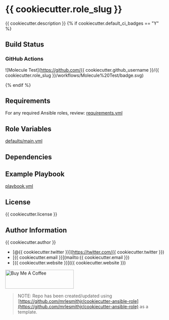 # {{ cookiecutter.role_slug }}

{{ cookiecutter.description }}
{% if cookiecutter.default_ci_badges == "Y" %}

## Build Status

### GitHub Actions

![Molecule Test](https://github.com/{{ cookiecutter.github_username }}/{{ cookiecutter.role_slug }}/workflows/Molecule%20Test/badge.svg)

{% endif %}

## Requirements

For any required Ansible roles, review:
[requirements.yml](requirements.yml)

## Role Variables

[defaults/main.yml](defaults/main.yml)

## Dependencies

## Example Playbook

[playbook.yml](playbook.yml)

## License

{{ cookiecutter.license }}

## Author Information

{{ cookiecutter.author }}

- [@{{ cookiecutter.twitter }}](https://twitter.com/{{ cookiecutter.twitter }})
- [{{ cookiecutter.email }}](mailto:{{ cookiecutter.email }})
- [{{ cookiecutter.website }}]({{ cookiecutter.website }})

<a href="https://www.buymeacoffee.com/mrlesmithjr" target="_blank"><img src="https://cdn.buymeacoffee.com/buttons/v2/default-yellow.png" alt="Buy Me A Coffee" style="height: 60px !important;width: 217px !important;" ></a>

> NOTE: Repo has been created/updated using [https://github.com/mrlesmithjr/cookiecutter-ansible-role](https://github.com/mrlesmithjr/cookiecutter-ansible-role) as a template.
